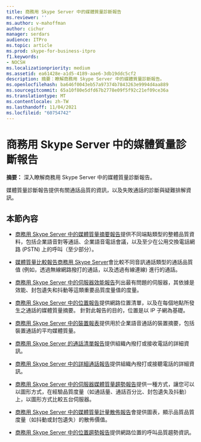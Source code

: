 ```yaml
---
title: 商務用 Skype Server 中的媒體質量診斷報告
ms.reviewer: ''
ms.author: v-mahoffman
author: cichur
manager: serdars
audience: ITPro
ms.topic: article
ms.prod: skype-for-business-itpro
f1.keywords:
- NOCSH
ms.localizationpriority: medium
ms.assetid: ea61428e-a1d5-4189-aae6-3db19ddc5cf2
description: 摘要：瞭解商務用 Skype Server 中的媒體質量診斷報告。
ms.openlocfilehash: ba646f0043eb57a97374b7843263e9994d4aa889
ms.sourcegitcommit: 65a10f80e5dfd67b2778e09f5f92c21ef09ce36a
ms.translationtype: MT
ms.contentlocale: zh-TW
ms.lasthandoff: 11/04/2021
ms.locfileid: "60754742"
---
```

# <a name="media-quality-diagnostic-reports-in-skype-for-business-server"></a>商務用 Skype Server 中的媒體質量診斷報告
 
**摘要：** 深入瞭解商務用 Skype Server 中的媒體質量診斷報告。
  
媒體質量診斷報告提供有關通話品質的資訊，以及失敗通話的診斷與疑難排解資訊。
  
## <a name="in-this-section"></a>本節內容

- [商務用 Skype Server 中的媒體質量摘要報告](summary.md)提供不同端點類型的整體品質資料，包括企業語音對等通話、企業語音電話會議，以及至少在公用交換電話網路 (PSTN) 上的呼叫（至少部分）。
    
- [媒體質量比較報告商務用 Skype Server](comparison.md)會比較不同音訊通話類型的通話品質值 (例如，透過無線網路撥打的通話，以及透過有線連線) 進行的通話。
    
- [商務用 Skype Server 中的伺服器效能報告](server-performance.md)列出最有問題的伺服器，其依據是效能、封包遺失和抖動等這類重要品質度量值的度量。
    
- [商務用 Skype Server 中的位置報告](location-report.md)提供網路位置清單，以及在每個地點所發生之通話的媒體質量摘要。 針對此報告的目的，位置是以 IP 子網為基礎。
    
- [商務用 Skype Server 中的裝置報表](device-report.md)提供用於企業語音通話的裝置摘要，包括裝置通話的平均媒體質量。
    
- [商務用 Skype Server 的通話清單報告](call-list-report-0.md)提供組織內撥打或接收電話的詳細資訊。
    
- [商務用 Skype Server 中的詳細通話報告](call-detail-report.md)提供組織內撥打或接聽電話的詳細資訊。
    
- [商務用 Skype Server 中的伺服器媒體質量趨勢報告](server-media-quality-trend-report.md)提供一種方式，讓您可以以圖形方式，在經驗品質度量（如通話量、通話百分比、封包遺失及抖動）上，以圖形方式比較五台伺服器。
    
- [商務用 Skype Server 中的媒體質量計量散佈報告](media-quality-metrics-distribution-report.md)會提供圖表，顯示品質品質度量（如抖動或封包遺失）的散佈價值。
    
- [商務用 Skype Server 中的位置趨勢報告](location-trend-report.md)提供網路位置的呼叫品質趨勢資訊。
    

